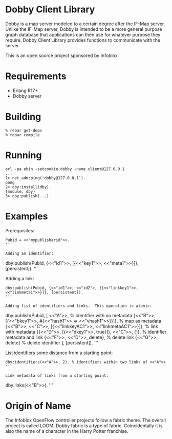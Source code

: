 Dobby Client Library
====================
Dobby is a map server modeled to a certain degree after the IF-Map
server.  Unlike the IF-Map server, Dobby is intended to be a more
general purpose graph database that applications can then use for
whatever purpose they require.  Dobby Client Library provides functions
to communicate with the server.

This is an open source project sponsored by Infoblox.

# Requirements
- Erlang R17+
- Dobby server

# Building
```
% rebar get-deps
% rebar compile
```

# Running
```
erl -pa ebin -setcookie dobby -name client@127.0.0.1
...
1> net_adm:ping('dobby@127.0.0.1`).
pong
2> dby:install(dby).
{module, dby}
3> dby:publish(...).
```

# Examples
Prerequisites:
```
Pubid = <<"mypublisherid">>.
'''

Adding an identifier:
```
dby:publish(Pubid, {<<"id1">>, [{<<"key1">>, <<"meta1">>}]}, [persistent]).
'''

Adding a link:
```
dby:publish(Pubid, {<<"id1">>, <<"id2">, [{<<"linkkey1">>, <<"linkmeta1">>}]}, [persistent]).
'''

Adding list of identifiers and links.  This operation is atomic:
```
dby:publish(Pubid, [
<<"A">>, % identifier with no metadata
{<<"B">>, [{<<"bkey1">>, #{<<"hash1">> => <<"vhash1">>}}]}, % map as metadata
{<<"B">>, <<"C">>, [{<<"linkkeyAC1">>, <<"linkmetaAC1">>}]}, % link with metadata
{{<<"D">>, [{<<"dkey1">>, true}]}, <<"C">>, []}, % identifier metadata and link
{<<"F">>, <<"D">>, delete}, % delete link
{<<"G">>, delete} % delete identifier
], [persistent]).
'''

List identifiers some distance from a starting point:
```
dby:identifiers(<<"A">>, 2). % identifiers within two links of <<"A">>
'''

Link metadata of links from a starting point:
```
dby:links(<<"B">>).
'''

# Origin of Name
The Infoblox OpenFlow controller projects follow a fabric theme.
The overall project is called LOOM.  Dobby fabric is a type of
fabric.  Coincidentally it is also the name of a character in the
Harry Potter franchise.
